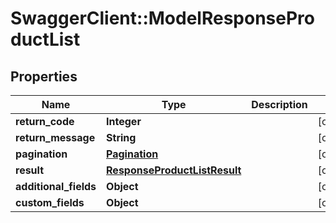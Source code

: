 # SwaggerClient::ModelResponseProductList

## Properties
Name | Type | Description | Notes
------------ | ------------- | ------------- | -------------
**return_code** | **Integer** |  | [optional] 
**return_message** | **String** |  | [optional] 
**pagination** | [**Pagination**](Pagination.md) |  | [optional] 
**result** | [**ResponseProductListResult**](ResponseProductListResult.md) |  | [optional] 
**additional_fields** | **Object** |  | [optional] 
**custom_fields** | **Object** |  | [optional] 


